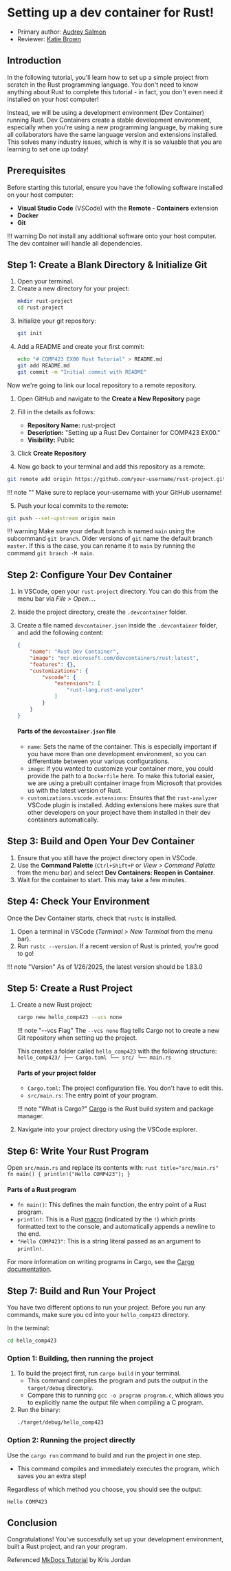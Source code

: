 # Setting up a dev container for Rust!

* Primary author: [Audrey Salmon](https://github.com/asalmon1)
* Reviewer: [Katie Brown](https://github.com/kgbrown5)

## Introduction

In the following tutorial, you'll learn how to set up a simple project from scratch in the Rust programming language. You don't need to know anything about Rust to complete this tutorial - in fact, you don't even need it installed on your host computer! 

Instead, we will be using a development environment (Dev Container) running Rust. Dev Containers create a stable development environment, especially when you're using a new programming language, by making sure all collaborators have the same language version and extensions installed. This solves many industry issues, which is why it is so valuable that you are learning to set one up today!

## Prerequisites

Before starting this tutorial, ensure you have the following software installed on your host computer:

- **Visual Studio Code** (VSCode) with the **Remote - Containers** extension
- **Docker**
- **Git**

!!! warning
    Do not install any additional software onto your host computer. The dev container will handle all dependencies.

## Step 1: Create a Blank Directory & Initialize Git

1. Open your terminal.
2. Create a new directory for your project:
   ```bash
   mkdir rust-project
   cd rust-project
   ```
3. Initialize your git repository:
    ```bash
    git init
    ```
4. Add a README and create your first commit:
    ``` bash
    echo "# COMP423 EX00 Rust Tutorial" > README.md
    git add README.md
    git commit -m "Initial commit with README"
    ```

Now we're going to link our local repository to a remote repository.

1. Open GitHub and navigate to the **Create a New Repository** page

2. Fill in the details as follows:
    - **Repository Name:** rust-project
    - **Description:** "Setting up a Rust Dev Container for COMP423 EX00."
    - **Visibility:** Public

3. Click **Create Repository**

4. Now go back to your terminal and add this repository as a remote:
``` bash
git remote add origin https://github.com/your-username/rust-project.git
```
!!! note ""
    Make sure to replace your-username with your GitHub username!

5. Push your local commits to the remote:
``` bash
git push --set-upstream origin main
```

!!! warning
    Make sure your default branch is named `main` using the subcommand `git branch`. Older versions of `git` name the default branch `master`. If this is the case, you can rename it to `main` by running the command `git branch -M main`.

## Step 2: Configure Your Dev Container

1. In VSCode, open your `rust-project` directory. You can do this from the menu bar via *File > Open...*.
2. Inside the project directory, create the `.devcontainer` folder.
3. Create a file named `devcontainer.json` inside the `.devcontainer` folder, and add the following content:
    ```json title=".devcontainer/devcontainer.json"
    {
        "name": "Rust Dev Container",
        "image": "mcr.microsoft.com/devcontainers/rust:latest",
        "features": {},
        "customizations": {
            "vscode": {
                "extensions": [
                    "rust-lang.rust-analyzer"
                ]
            }
        }
    }
    ```
    
    #### Parts of the `devcontainer.json` file

    * `name`: Sets the name of the container. This is especially important if you have more than one development environment, so you can differentiate between your various configurations.
    * `image`: If you wanted to customize your container more, you could provide the path to a `Dockerfile` here. To make this tutorial easier, we are using a prebuilt container image from Microsoft that provides us with the latest version of Rust.
    * `customizations.vscode.extensions`: Ensures that the `rust-analyzer` VSCode plugin is installed. Adding extensions here makes sure that other developers on your project have them installed in their dev containers automatically.

## Step 3: Build and Open Your Dev Container

1. Ensure that you still have the project directory open in VSCode.
2. Use the **Command Palette** (`Ctrl+Shift+P` or *View > Command Palette* from the menu bar) and select **Dev Containers: Reopen in Container**.
3. Wait for the container to start. This may take a few minutes.

## Step 4: Check Your Environment

Once the Dev Container starts, check that `rustc` is installed.

1. Open a terminal in VSCode (*Terminal > New Terminal* from the menu bar).
2. Run `rustc --version`. If a recent version of Rust is printed, you're good to go!

!!! note "Version"
    As of 1/26/2025, the latest version should be 1.83.0

## Step 5: Create a Rust Project

1. Create a new Rust project:
    ```bash
    cargo new hello_comp423 --vcs none
    ```

    !!! note "--vcs Flag"
        The `--vcs none` flag tells Cargo not to create a new Git repository when setting up the project.

    This creates a folder called `hello_comp423` with the following structure:
        ```
        hello_comp423/
        ├── Cargo.toml
        └── src/
            └── main.rs
        ```

    #### Parts of your project folder

    * `Cargo.toml`: The project configuration file. You don't have to edit this.
    * `src/main.rs`: The entry point of your program.

    !!! note "What is Cargo?"
        [Cargo](https://doc.rust-lang.org/cargo/) is the Rust build system and package manager.

2. Navigate into your project directory using the VSCode explorer.

## Step 6: Write Your Rust Program

Open `src/main.rs` and replace its contents with:
    ```rust title="src/main.rs"
    fn main() {
        println!("Hello COMP423");
    }
    ```

#### Parts of a Rust program
* `fn main()`: This defines the main function, the entry point of a Rust program.
* `println!`: This is a Rust [macro](https://doc.rust-lang.org/book/ch19-06-macros.html) (indicated by the `!`) which prints formatted text to the console, and automatically appends a newline to the end.
* `"Hello COMP423"`: This is a string literal passed as an argument to `println!`.

For more information on writing programs in Cargo, see the [Cargo documentation](https://doc.rust-lang.org/book/title-page.html).

## Step 7: Build and Run Your Project

You have two different options to run your project. Before you run any commands, make sure you cd into your `hello_comp423` directory. 

In the terminal:
```bash
cd hello_comp423
```

### Option 1: Building, then running the project

1. To build the project first, run `cargo build` in your terminal.
    * This command compiles the program and puts the output in the `target/debug` directory.
    * Compare this to running `gcc -o program program.c`, which allows you to explicitly name the output file when compiling a C program.
2. Run the binary:
    ```bash
    ./target/debug/hello_comp423
    ```

### Option 2: Running the project directly

Use the `cargo run` command to build and run the project in one step.

* This command compiles and immediately executes the program, which saves you an extra step!

Regardless of which method you choose, you should see the output:

```
Hello COMP423
```

## Conclusion

Congratulations! You've successfully set up your development environment, built a Rust project, and ran your program. 

Referenced [MkDocs Tutorial](https://comp423-25s.github.io/resources/MkDocs/tutorial/) by Kris Jordan
